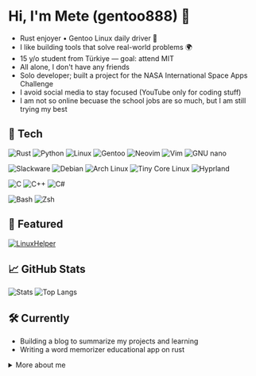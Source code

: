 # Hi, I'm Mete (gentoo888) 👋

- Rust enjoyer • Gentoo Linux daily driver 🐧
- I like building tools that solve real-world problems 🌍
- 15 y/o student from Türkiye — goal: attend MIT
- All alone, I don't have any friends
- Solo developer; built a project for the NASA International Space Apps Challenge
- I avoid social media to stay focused (YouTube only for coding stuff)
- I am not so online becuase the school jobs are so much, but I am still trying my best

## 🔧 Tech

<!-- Existing -->
![Rust](https://img.shields.io/badge/Rust-000?logo=rust&logoColor=white)
![Python](https://img.shields.io/badge/Python-14354C?logo=python&logoColor=white)
![Linux](https://img.shields.io/badge/Linux-000?logo=linux&logoColor=white)
![Gentoo](https://img.shields.io/badge/Gentoo-54487A?logo=gentoo&logoColor=white)
![Neovim](https://img.shields.io/badge/Neovim-57A143?logo=neovim&logoColor=white)
![Vim](https://img.shields.io/badge/Vim-019733?logo=vim&logoColor=white)
![GNU nano](https://img.shields.io/badge/GNU%20nano-333?logo=gnunano&logoColor=white)

<!-- Distros / WM -->
![Slackware](https://img.shields.io/badge/Slackware-0A57A9?logo=slackware&logoColor=white)
![Debian](https://img.shields.io/badge/Debian-A81D33?logo=debian&logoColor=white)
![Arch Linux](https://img.shields.io/badge/Arch%20Linux-1793D1?logo=archlinux&logoColor=white)
![Tiny Core Linux](https://img.shields.io/badge/Tiny%20Core-333?logo=linux&logoColor=white)
![Hyprland](https://img.shields.io/badge/Hyprland-0E83CD?logo=hyprland&logoColor=white)

<!-- Languages -->
![C](https://img.shields.io/badge/C-00599C?logo=c&logoColor=white)
![C++](https://img.shields.io/badge/C++-00599C?logo=cplusplus&logoColor=white)
![C#](https://img.shields.io/badge/C%23-239120?logo=csharp&logoColor=white)

<!-- Shells -->
![Bash](https://img.shields.io/badge/Bash-4EAA25?logo=gnubash&logoColor=white)
![Zsh](https://img.shields.io/badge/Zsh-000000?logo=zsh&logoColor=white)

## 📌 Featured
[![LinuxHelper](https://github-readme-stats.vercel.app/api/pin/?username=gentoo888&repo=LinuxHelper&theme=github_dark)](https://github.com/gentoo888/LinuxHelper)

## 📈 GitHub Stats
![Stats](https://github-readme-stats.vercel.app/api?username=gentoo888&show_icons=true&theme=github_dark)
![Top Langs](https://github-readme-stats.vercel.app/api/top-langs/?username=gentoo888&layout=compact&theme=github_dark)

## 🛠️ Currently
- Building a blog to summarize my projects and learning
- Writing a word memorizer educational app on rust

<details>
  <summary>More about me</summary>

- I like learning low-level concepts and customizing my Linux setup.
- If you want to reach me, you can send an e-mail!

</details>
